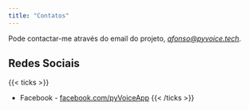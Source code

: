 ```yaml
---
title: "Contatos"
---
```


Pode contactar-me através do email do projeto, [_afonso@pyvoice.tech_](mailto:afonso@pyvoice.tech).

## Redes Sociais

{{< ticks >}}
- Facebook - [facebook.com/pyVoiceApp](https://www.facebook.com/pyVoiceApp)
{{< /ticks >}}
